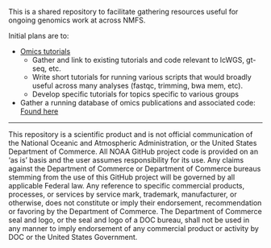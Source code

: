 This is a shared repository to facilitate gathering resources useful for ongoing genomics work at across NMFS. 

Initial plans are to:

- [Omics tutorials](https://github.com/nmfs-ost/Genomics_Resources/tree/main/tutorials)
    - Gather and link to existing tutorials and code relevant to lcWGS, gt-seq, etc.
    - Write short tutorials for running various scripts that would broadly useful across many analyses (fastqc, trimming, bwa mem, etc).
    - Develop specific tutorials for topics specific to various groups 
- Gather a running database of omics publications and associated code: [Found here](https://github.com/nmfs-ost/Genomics_Resources/tree/main/publications)







---

This repository is a scientific product and is not official communication of the National Oceanic and Atmospheric Administration, or the United States Department of Commerce. All NOAA GitHub project code is provided on an ‘as is’ basis and the user assumes responsibility for its use. Any claims against the Department of Commerce or Department of Commerce bureaus stemming from the use of this GitHub project will be governed by all applicable Federal law. Any reference to specific commercial products, processes, or services by service mark, trademark, manufacturer, or otherwise, does not constitute or imply their endorsement, recommendation or favoring by the Department of Commerce. The Department of Commerce seal and logo, or the seal and logo of a DOC bureau, shall not be used in any manner to imply endorsement of any commercial product or activity by DOC or the United States Government.
